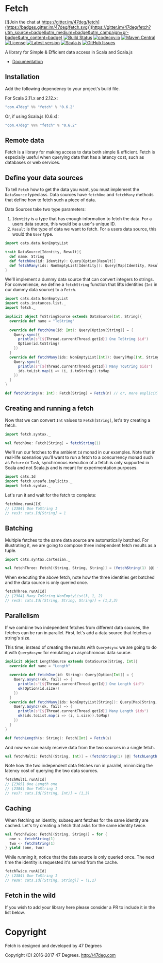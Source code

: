 # Fetch

[comment]: # (Start Badges)

[![Join the chat at https://gitter.im/47deg/fetch](https://badges.gitter.im/47deg/fetch.svg)](https://gitter.im/47deg/fetch?utm_source=badge&utm_medium=badge&utm_campaign=pr-badge&utm_content=badge) [![Build Status](https://travis-ci.org/47deg/fetch.svg?branch=master)](https://travis-ci.org/47deg/fetch) [![codecov.io](http://codecov.io/github/47deg/fetch/coverage.svg?branch=master)](http://codecov.io/github/47deg/fetch?branch=master) [![Maven Central](https://img.shields.io/badge/maven%20central-0.6.2-green.svg)](https://oss.sonatype.org/#nexus-search;gav~com.47deg~fetch*) [![License](https://img.shields.io/badge/license-Apache%202-blue.svg)](https://raw.githubusercontent.com/47deg/fetch/master/LICENSE) [![Latest version](https://img.shields.io/badge/fetch-0.6.2-green.svg)](https://index.scala-lang.org/47deg/fetch) [![Scala.js](http://scala-js.org/assets/badges/scalajs-0.6.15.svg)](http://scala-js.org) [![GitHub Issues](https://img.shields.io/github/issues/47deg/fetch.svg)](https://github.com/47deg/fetch/issues)

[comment]: # (End Badges)

A library for Simple & Efficient data access in Scala and Scala.js

- [Documentation](http://47deg.github.io/fetch/docs)

## Installation

Add the following dependency to your project's build file.

For Scala 2.11.x and 2.12.x:

[comment]: # (Start Replace)

```scala
"com.47deg" %% "fetch" % "0.6.2"
```

Or, if using Scala.js (0.6.x):

```scala
"com.47deg" %%% "fetch" % "0.6.2"
```

[comment]: # (End Replace)




## Remote data

Fetch is a library for making access to data both simple & efficient. Fetch is especially useful when querying data that
has a latency cost, such as databases or web services.

## Define your data sources

To tell `Fetch` how to get the data you want, you must implement the `DataSource` typeclass. Data sources have `fetchOne` and `fetchMany` methods that define how to fetch such a piece of data.

Data Sources take two type parameters:

1. `Identity` is a type that has enough information to fetch the data. For a users data source, this would be a user's unique ID.
2. `Result` is the type of data we want to fetch. For a users data source, this would the `User` type.

```scala
import cats.data.NonEmptyList

trait DataSource[Identity, Result]{
  def name: String
  def fetchOne(id: Identity): Query[Option[Result]]
  def fetchMany(ids: NonEmptyList[Identity]): Query[Map[Identity, Result]]
}
```

We'll implement a dummy data source that can convert integers to strings. For convenience, we define a `fetchString` function that lifts identities (`Int` in our dummy data source) to a `Fetch`. 

```scala
import cats.data.NonEmptyList
import cats.instances.list._
import fetch._

implicit object ToStringSource extends DataSource[Int, String]{
  override def name = "ToString"
  
  override def fetchOne(id: Int): Query[Option[String]] = {
    Query.sync({
      println(s"[${Thread.currentThread.getId}] One ToString $id")
      Option(id.toString)
    })
  }
  override def fetchMany(ids: NonEmptyList[Int]): Query[Map[Int, String]] = {
    Query.sync({
      println(s"[${Thread.currentThread.getId}] Many ToString $ids")
      ids.toList.map(i => (i, i.toString)).toMap
    })
  }
}

def fetchString(n: Int): Fetch[String] = Fetch(n) // or, more explicitly: Fetch(n)(ToStringSource)
```

## Creating and running a fetch

Now that we can convert `Int` values to `Fetch[String]`, let's try creating a fetch.

```scala
import fetch.syntax._

val fetchOne: Fetch[String] = fetchString(1)
```

We'll run our fetches to the ambient `Id` monad in our examples. Note that in real-life scenarios you'll want to run a fetch to a concurrency monad such as `Future` or `Task`, synchronous execution of a fetch is only supported in Scala and not Scala.js and is meant for experimentation purposes.

```scala
import cats.Id
import fetch.unsafe.implicits._
import fetch.syntax._
```

Let's run it and wait for the fetch to complete:

```scala
fetchOne.runA[Id]
// [2384] One ToString 1
// res3: cats.Id[String] = 1
```

## Batching

Multiple fetches to the same data source are automatically batched. For illustrating it, we are going to compose three independent fetch results as a tuple.

```scala
import cats.syntax.cartesian._

val fetchThree: Fetch[(String, String, String)] = (fetchString(1) |@| fetchString(2) |@| fetchString(3)).tupled
```

When executing the above fetch, note how the three identities get batched and the data source is only queried once.

```scala
fetchThree.runA[Id]
// [2384] Many ToString NonEmptyList(3, 1, 2)
// res5: cats.Id[(String, String, String)] = (1,2,3)
```

## Parallelism

If we combine two independent fetches from different data sources, the fetches can be run in parallel. First, let's add a data source that fetches a string's size.

This time, instead of creating the results with `Query#sync` we are going to do it with `Query#async` for emulating an asynchronous data source.

```scala
implicit object LengthSource extends DataSource[String, Int]{
  override def name = "Length"
  
  override def fetchOne(id: String): Query[Option[Int]] = {
    Query.async((ok, fail) => {
      println(s"[${Thread.currentThread.getId}] One Length $id")
      ok(Option(id.size))
    })
  }
  override def fetchMany(ids: NonEmptyList[String]): Query[Map[String, Int]] = {
    Query.async((ok, fail) => {
      println(s"[${Thread.currentThread.getId}] Many Length $ids")
      ok(ids.toList.map(i => (i, i.size)).toMap)
    })
  }
}

def fetchLength(s: String): Fetch[Int] = Fetch(s)
```

And now we can easily receive data from the two sources in a single fetch. 

```scala
val fetchMulti: Fetch[(String, Int)] = (fetchString(1) |@| fetchLength("one")).tupled
```

Note how the two independent data fetches run in parallel, minimizing the latency cost of querying the two data sources.

```scala
fetchMulti.runA[Id]
// [2385] One Length one
// [2384] One ToString 1
// res7: cats.Id[(String, Int)] = (1,3)
```

## Caching

When fetching an identity, subsequent fetches for the same identity are cached. Let's try creating a fetch that asks for the same identity twice.

```scala
val fetchTwice: Fetch[(String, String)] = for {
  one <- fetchString(1)
  two <- fetchString(1)
} yield (one, two)
```

While running it, notice that the data source is only queried once. The next time the identity is requested it's served from the cache.

```scala
fetchTwice.runA[Id]
// [2384] One ToString 1
// res8: cats.Id[(String, String)] = (1,1)
```
## Fetch in the wild

If you wish to add your library here please consider a PR to include it in the list below.

[comment]: # (Start Copyright)
# Copyright

Fetch is designed and developed by 47 Degrees

Copyright (C) 2016-2017 47 Degrees. <http://47deg.com>

[comment]: # (End Copyright)